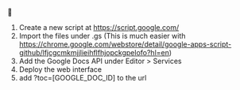 🥞

1. Create a new script at https://script.google.com/
2. Import the files under .gs (This is much easier with https://chrome.google.com/webstore/detail/google-apps-script-github/lfjcgcmkmjjlieihflfhjopckgpelofo?hl=en)
3. Add the Google Docs API under Editor > Services
4. Deploy the web interface
5. add ?toc=[GOOGLE_DOC_ID] to the url

